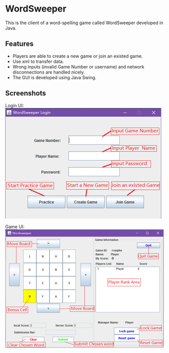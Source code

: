 # WordSweeper
This is the client of a word-spelling game called WordSweeper developed in Java.

## Features
- Players are able to create a new game or join an existed game.
-	Use xml to transfer data.
-	Wrong inputs (invalid Game Number or username) and network disconnections are handled nicely.
- The GUI is developed using Java Swing.

## Screenshots
Login UI:<br>
![Alt text](/LoginDemo.png?raw=true "Login")

Game UI:<br>
![Alt text](/GameUIDemo.png?raw=true "Game")
